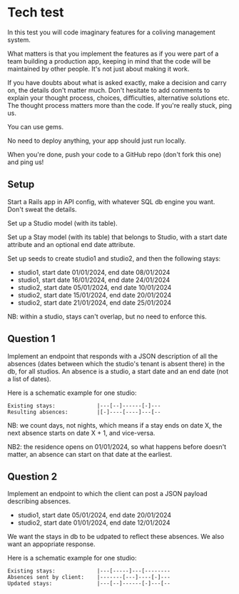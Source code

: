 # Tech test

In this test you will code imaginary features for a coliving management system.

What matters is that you implement the features as if you were part of a team building a production app, keeping in mind that the code will be maintained by other people. It's not just about making it work.

If you have doubts about what is asked exactly, make a decision and carry on, the details don't matter much. Don't hesitate to add comments to explain your thought process, choices, difficulties, alternative solutions etc. The thought process matters more than the code. If you're really stuck, ping us.

You can use gems.

No need to deploy anything, your app should just run locally.

When you're done, push your code to a GitHub repo (don't fork this one) and ping us!

## Setup

Start a Rails app in API config, with whatever SQL db engine you want. Don't sweat the details.

Set up a Studio model (with its table).

Set up a Stay model (with its table) that belongs to Studio, with a start date attribute and an optional end date attribute.

Set up seeds to create studio1 and studio2, and then the following stays:

- studio1, start date 01/01/2024, end date 08/01/2024
- studio1, start date 16/01/2024, end date 24/01/2024
- studio2, start date 05/01/2024, end date 10/01/2024
- studio2, start date 15/01/2024, end date 20/01/2024
- studio2, start date 21/01/2024, end date 25/01/2024

NB: within a studio, stays can't overlap, but no need to enforce this.

## Question 1

Implement an endpoint that responds with a JSON description of all the absences (dates between which the studio's tenant is absent there) in the db, for all studios. An absence is a studio, a start date and an end date (not a list of dates).

Here is a schematic example for one studio:

```
Existing stays:             |---[--]------[-]---
Resulting absences:         |[-]----[----]---[--
```

NB: we count days, not nights, which means if a stay ends on date X, the next absence starts on date X + 1, and vice-versa.

NB2: the residence opens on 01/01/2024, so what happens before doesn't matter, an absence can start on that date at the earliest.

## Question 2

Implement an endpoint to which the client can post a JSON payload describing absences.

- studio1, start date 05/01/2024, end date 20/01/2024
- studio2, start date 01/01/2024, end date 12/01/2024

We want the stays in db to be udpated to reflect these absences. We also want an appopriate response.

Here is a schematic example for one studio:

```
Existing stays:             |---[-----]---[--------
Absences sent by client:    |-------[---]----[-]---
Updated stays:              |---[--]------[-]---[--
```

